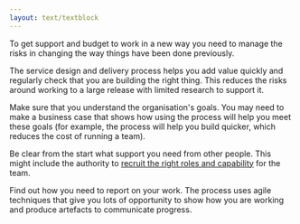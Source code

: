 ```yaml
---
layout: text/textblock
---
```


To get support and budget to work in a new way you need to manage the risks in changing the way things have been done previously.

The service design and delivery process helps you add value quickly and regularly check that you are building the right thing. This reduces the risks around working to a large release with limited research to support it.

Make sure that you understand the organisation's goals. You may need to make a business case that shows how using the process will help you meet these goals (for example, the process will help you build quicker, which reduces the cost of running a team).

Be clear from the start what support you need from other people. This might include the authority to [recruit the right roles and capability](../../starting-team/roles/) for the team.

Find out how you need to report on your work. The process uses agile techniques that give you lots of opportunity to show how you are working and produce artefacts to communicate progress.
